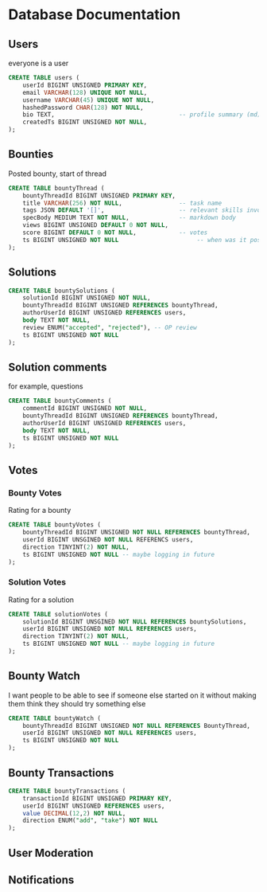 # Database Documentation


## Users
everyone is a user
```sql
CREATE TABLE users (
    userId BIGINT UNSIGNED PRIMARY KEY,
    email VARCHAR(128) UNIQUE NOT NULL,
    username VARCHAR(45) UNIQUE NOT NULL,
    hashedPassword CHAR(128) NOT NULL,
    bio TEXT,                                   -- profile summary (md)
    createdTs BIGINT UNSIGNED NOT NULL,
);
```

## Bounties
Posted bounty, start of thread
```sql
CREATE TABLE bountyThread (
    bountyThreadId BIGINT UNSIGNED PRIMARY KEY,
    title VARCHAR(256) NOT NULL,                -- task name
    tags JSON DEFAULT '[]',                     -- relevant skills involved
    specBody MEDIUM TEXT NOT NULL,              -- markdown body
    views BIGINT UNSIGNED DEFAULT 0 NOT NULL,
    score BIGINT DEFAULT 0 NOT NULL,            -- votes
    ts BIGINT UNSIGNED NOT NULL                      -- when was it posted
);
```

## Solutions
```sql
CREATE TABLE bountySolutions (
    solutionId BIGINT UNSIGNED NOT NULL,
    bountyThreadId BIGINT UNSIGNED REFERENCES bountyThread,
    authorUserId BIGINT UNSIGNED REFERENCES users,
    body TEXT NOT NULL,
    review ENUM("accepted", "rejected"), -- OP review
    ts BIGINT UNSIGNED NOT NULL
);
```

## Solution comments
for example, questions
```sql
CREATE TABLE bountyComments (
    commentId BIGINT UNSIGNED NOT NULL,
    bountyThreadId BIGINT UNSIGNED REFERENCES bountyThread,
    authorUserId BIGINT UNSIGNED REFERENCES users,
    body TEXT NOT NULL,
    ts BIGINT UNSIGNED NOT NULL
);
```

## Votes

### Bounty Votes
Rating for a bounty
```sql
CREATE TABLE bountyVotes (
    bountyThreadId BIGINT UNSIGNED NOT NULL REFERENCES bountyThread,
    userId BIGINT UNSGINED NOT NULL REFERENCS users,
    direction TINYINT(2) NOT NULL,
    ts BIGINT UNSIGNED NOT NULL -- maybe logging in future
);
```
### Solution Votes
Rating for a solution
```sql
CREATE TABLE solutionVotes (
    solutionId BIGINT UNSGINED NOT NULL REFERENCES bountySolutions,
    userId BIGINT UNSIGNED NOT NULL REFERENCES users,
    direction TINYINT(2) NOT NULL,
    ts BIGINT UNSIGNED NOT NULL -- maybe logging in future
);
```


## Bounty Watch
I want people to be able to see if someone else started on it without making them think they should try something else
```sql
CREATE TABLE bountyWatch (
    bountyThreadId BIGINT UNSIGNED NOT NULL REFERENCES BountyThread,
    userId BIGINT UNSIGNED NOT NULL REFERENCES users,
    ts BIGINT UNSIGNED NOT NULL
);
```

## Bounty Transactions
```sql
CREATE TABLE bountyTransactions (
    transactionId BIGINT UNSIGNED PRIMARY KEY,
    userId BIGINT UNSIGNED REFERENCES users,
    value DECIMAL(12,2) NOT NULL,
    direction ENUM("add", "take") NOT NULL
);
```


## User Moderation


## Notifications
